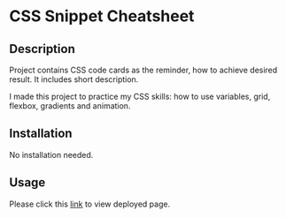# CSS Snippet Cheatsheet

## Description

Project contains CSS code cards as the reminder, how to achieve desired result. It includes short description.

I made this project to practice my CSS skills: how to use variables, grid, flexbox, gradients and animation.


## Installation

No installation needed.

## Usage

Please click this [link]() to view deployed page.


